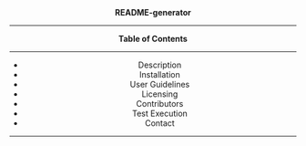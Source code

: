 <div align='center'>
<strong>README-generator</strong>
<hr>
<strong>Table of Contents</strong>
<hr>
<ul>
  <li>Description</li>
  <li>Installation</li>
  <li>User Guidelines</li>
  <li>Licensing</li>
  <li>Contributors</li>
  <li>Test Execution</li>
  <li>Contact</li>
</ul>
<hr>
</div>
